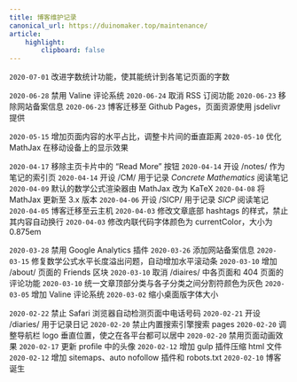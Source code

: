 ```yaml
---
title: 博客维护记录
canonical_url: https://duinomaker.top/maintenance/
article:
    highlight:
        clipboard: false
---
```


`2020-07-01` 改进字数统计功能，使其能统计到各笔记页面的字数

`2020-06-28` 禁用 Valine 评论系统
`2020-06-24` 取消 RSS 订阅功能
`2020-06-23` 移除网站备案信息
`2020-06-23` 博客迁移至 Github Pages，页面资源使用 jsdelivr 提供

`2020-05-15` 增加页面内容的水平占比，调整卡片间的垂直距离
`2020-05-10` 优化 MathJax 在移动设备上的显示效果

`2020-04-17` 移除主页卡片中的 “Read More” 按钮
`2020-04-14` 开设 /notes/ 作为笔记的索引页
`2020-04-14` 开设 /CM/ 用于记录 *Concrete Mathematics* 阅读笔记
`2020-04-09` 默认的数学公式渲染器由 MathJax 改为 KaTeX
`2020-04-08` 将 MathJax 更新至 3.x 版本
`2020-04-06` 开设 /SICP/ 用于记录 *SICP* 阅读笔记
`2020-04-05` 博客迁移至云主机
`2020-04-03` 修改文章底部 hashtags 的样式，禁止其内容自动换行
`2020-04-03` 修改内联代码字体颜色为 currentColor，大小为 0.875em
<!-- `2020-04-17` 将 font-awesome 字体下载至云主机 -->

`2020-03-28` 禁用 Google Analytics 插件
`2020-03-26` 添加网站备案信息
`2020-03-15` 修复数学公式水平长度溢出问题，自动增加水平滚动条
`2020-03-10` 增加 /about/ 页面的 Friends 区块
`2020-03-10` 取消 /diaires/ 中各页面和 404 页面的评论功能
`2020-03-10` 统一文章顶部分类与各子分类之间分割符颜色为灰色
`2020-03-05` 增加 Valine 评论系统
`2020-03-02` 缩小桌面版字体大小
<!-- `2020-03-30` 将所有的版权声明改为中文 -->
<!-- `2020-03-26` 将图片迁移至 server.duinomaker.top，取消使用七牛云 -->
<!-- `2020-03-25` 将部分图片迁移至七牛云，以提高页面加载速度 -->

`2020-02-22` 禁止 Safari 浏览器自动检测页面中电话号码
`2020-02-21` 开设 /diaries/ 用于记录日记
`2020-02-20` 禁止内置搜索引擎搜索 pages
`2020-02-20` 调整导航栏 logo 垂直位置，使之在各平台都可以居中
`2020-02-20` 禁用页面动画效果
`2020-02-17` 更新 profile 中的头像
`2020-02-12` 增加 gulp 插件压缩 html 文件
`2020-02-12` 增加 sitemaps、auto nofollow 插件和 robots.txt
`2020-02-10` 博客诞生
<!-- `2020-02-19` 博客转移至 GitHub Pages -->
<!-- `2020-02-12` 更改 font-awesome 字体 CDN 为 cdn.bootcss.com -->